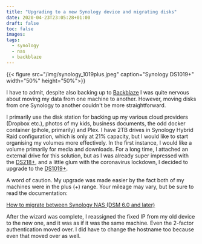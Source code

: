 ```yaml
---
title: "Upgrading to a new Synology device and migrating disks"
date: 2020-04-23T23:05:28+01:00
draft: false
toc: false
images:
tags:
  - synology
  - nas
  - backblaze
---
```


{{< figure src="/img/synology_1019plus.jpeg" caption="Synology DS1019+" width="50%" height="50%">}}

I have to admit, despite also backing up to [Backblaze](https://www.backblaze.com/b2/cloud-storage.html#af9uze) I was quite nervous about moving my data from one machine to another. However, moving disks from one Synology to another couldn't be more straightforward. 

I primarily use the disk station for backing up my various cloud providers (Dropbox etc.), photos of my kids, business documents, the odd docker container (pihole, primarily) and Plex. I have 2TB drives in Synology Hybrid Raid configuration, which is only at 21% capacity, but I would like to start organising my volumes more effectively. In the first instance, I would like a volume primarily for media and downloads. For a long time, I attached an external drive for this solution, but as I was already super impressed with the [DS218+](https://amzn.to/2xT4Eed), and a little glum with the coronavirus lockdown, I decided to upgrade to the [DS1019+](https://amzn.to/2x2MWV8). 

A word of caution. My upgrade was made easier by the fact both of my machines were in the plus (+) range. Your mileage may vary, but be sure to read the documentation:

[How to migrate between Synology NAS (DSM 6.0 and later)](https://www.synology.com/en-us/knowledgebase/DSM/tutorial/General_Setup/How_to_migrate_between_Synology_NAS_DSM_6_0_and_later#t2)

After the wizard was complete, I reassigned the fixed IP from my old device to the new one, and it was as if it was the same machine. Even the 2-factor authentication moved over. I did have to change the hostname too because even that moved over as well.
